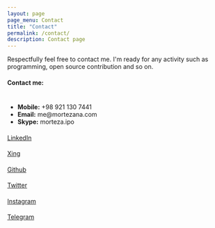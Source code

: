 ```yaml
---
layout: page
page_menu: Contact
title: "Contact"
permalink: /contact/
description: Contact page
---
```

Respectfully feel free to contact me.
I'm ready for any activity such as programming, open source contribution and so on.

#### Contact me:

<div class="card bg-light mb-3">
  <div class="card-body">
    <p class="card-text">
      <div class="row">
        <div class="col-md-1 center">
          <h1 class="big-h1 contact-phone-icon">
            <i class="fa fa-phone"></i>
          </h1>
        </div>
        <div class="col-md-9">
          <ul class="contact-info">
            <li><strong>Mobile:</strong> +98 921 130 7441</li>
            <li><strong>Email:</strong> me@mortezana.com</li>
            <li><strong>Skype:</strong> morteza.ipo</li>
          </ul>
        </div>
      </div>
    </p>
  </div>
</div>

<div class="card text-white bg-primary mb-3 card-extra-link">
  <div class="card-body">
    <h4 class="card-title">
      <a alt="My LinkedIn page" target="_blank" href="https://www.linkedin.com/in/morteza-nourelahi-alamdari/">
        <i class="fa fa-linkedin"></i>
      </a>
    </h4>
    <p class="card-text">
      <a alt="My LinkedIn profile" target="_blank" href="https://www.linkedin.com/in/morteza-nourelahi-alamdari/">LinkedIn</a>
    </p>
  </div>
</div>

<div class="card text-white bg-warning mb-3 card-extra-link">
  <div class="card-body">
    <h4 class="card-title">
      <a alt="My Xing page" target="_blank" href="https://www.xing.com/profile/Morteza_NourelahiAlamdari">
        <i class="fa fa-xing"></i>
      </a>
    </h4>
    <p class="card-text">
      <a alt="My Xing link" target="_blank" href="https://www.xing.com/profile/Morteza_NourelahiAlamdari">Xing</a>
    </p>
  </div>
</div>

<div class="card text-white bg-dark mb-3 card-extra-link">
  <div class="card-body">
    <h4 class="card-title">
      <a alt="My Github page" target="_blank" href="https://github.com/mortezaipo">
        <i class="fa fa-github"></i>
      </a>
    </h4>
    <p class="card-text">
      <a alt="My Github page" target="_blank" href="https://github.com/mortezaipo">Github</a>
    </p>
  </div>
</div>


<div class="card text-white bg-primary mb-3 card-extra-link">
  <div class="card-body">
    <h4 class="card-title">
      <a alt="My Twitter page" target="_blank" href="https://twitter.com/mortezaipo">
        <i class="fa fa-twitter"></i>
      </a>
    </h4>
    <p class="card-text">
      <a alt="My Twitter link" target="_blank" href="https://twitter.com/mortezaipo">Twitter</a>
    </p>
  </div>
</div>

<div class="card text-white bg-danger mb-3 card-extra-link">
  <div class="card-body">
    <h4 class="card-title">
      <a alt="My Instagram page" target="_blank" href="https://www.instagram.com/mortezaipo/">
        <i class="fa fa-instagram"></i>
      </a>
    </h4>
    <p class="card-text">
      <a alt="My Instagram link" target="_blank" href="https://www.instagram.com/mortezaipo/">Instagram</a>
    </p>
  </div>
</div>

<div class="card text-white bg-primary mb-3 card-extra-link">
  <div class="card-body">
    <h4 class="card-title">
      <a alt="My Telegram link" target="_blank" href="https://t.me/mortezaipo">
        <i class="fa fa-telegram"></i>
      </a>
    </h4>
    <p class="card-text">
      <a alt="My Telegram link" target="_blank" href="https://t.me/mortezaipo">Telegram</a>
    </p>
  </div>
</div>
